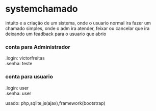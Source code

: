 # systemchamado
intuito e a criação de um sistema, onde o usuario normal ira  fazer um chamado simples, onde o adm ira atender, feixar ou cancelar que ira deixando um feadback para o usuario que abrio 

### conta para Administrador
.login: victorfreitas<br>
.senha: teste<br>

### conta para usuario
.login: user<br>
.senha: user<br>


usado: php,sqlite,js(ajax),framework(bootstrap)
